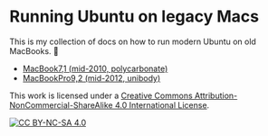 # Running Ubuntu on legacy Macs

This is my collection of docs on how to run modern Ubuntu on old MacBooks. 🙂

* [MacBook7,1 (mid-2010, polycarbonate)](https://github.com/Benedolt/ubuntu-on-legacy-macs/blob/main/MacBook7%2C1(mid-2010).md)
* [MacBookPro9,2 (mid-2012, unibody)](https://github.com/Benedolt/ubuntu-on-legacy-macs/blob/main/MacBookPro9%2C2(mid-2012).md)





This work is licensed under a
[Creative Commons Attribution-NonCommercial-ShareAlike 4.0 International License][cc-by-nc-sa].

[![CC BY-NC-SA 4.0][cc-by-nc-sa-image]][cc-by-nc-sa]

[cc-by-nc-sa]: http://creativecommons.org/licenses/by-nc-sa/4.0/
[cc-by-nc-sa-image]: https://licensebuttons.net/l/by-nc-sa/4.0/88x31.png
[cc-by-nc-sa-shield]: https://img.shields.io/badge/License-CC%20BY--NC--SA%204.0-lightgrey.svg
